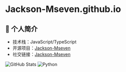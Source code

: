 # Jackson-Mseven.github.io

## 👋 个人简介
- 技术栈：JavaScript/TypeScript
- 开源项目：[Jackson-Mseven](https://github.com/Jackson-Mseven)
- 社交链接：[Jackson-Mseven](https://github.com/Jackson-Mseven)

![GitHub Stats](https://github-readme-stats.vercel.app/api?username=YOUR_USERNAME&show_icons=true)
![Python](https://img.shields.io/badge/Python-3.10%2B-blue?logo=python)
